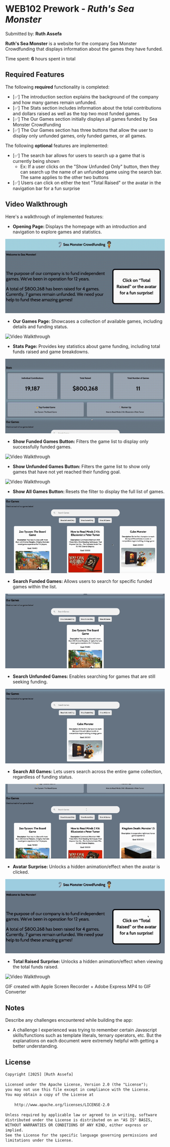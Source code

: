 # WEB102 Prework - *Ruth's Sea Monster*

Submitted by: **Ruth Assefa**

**Ruth's Sea Monster** is a website for the company Sea Monster Crowdfunding that displays information about the games they have funded.

Time spent: **6** hours spent in total

## Required Features

The following **required** functionality is completed:

* [✅] The introduction section explains the background of the company and how many games remain unfunded.
* [✅] The Stats section includes information about the total contributions and dollars raised as well as the top two most funded games.
* [✅] The Our Games section initially displays all games funded by Sea Monster Crowdfunding
* [✅] The Our Games section has three buttons that allow the user to display only unfunded games, only funded games, or all games.

The following **optional** features are implemented:

* [✅] The search bar allows for users to search up a game that is currently being shown
    - Ex: If a user clicks on the "Show Unfunded Only" button, then they can search up the name of an unfunded game using the search bar. The same applies to the other two buttons
* [✅] Users can click on either the text "Total Raised" or the avatar in the navigation bar for a fun surprise

## Video Walkthrough

Here's a walkthrough of implemented features:

- <strong> Opening Page: </strong>
Displays the homepage with an introduction and navigation to explore games and statistics.
 <img src='./assets/Opening-Page.gif' title='Opening Page' width='' alt='Video Walkthrough' />

- <strong> Our Games Page: </strong>
Showcases a collection of available games, including details and funding status.
 <img src='./assets/Our-Games-Page.gif' title='Our Games Page' width='' alt='Video Walkthrough' />

- <strong> Stats Page: </strong>
Provides key statistics about game funding, including total funds raised and game breakdowns.
 <img src='./assets/Stats-Page.gif' title='Stats Page' width='' alt='Video Walkthrough' />

- <strong> Show Funded Games Button: </strong>
Filters the game list to display only successfully funded games.
 <img src='./assets/Show-Funded-Button.gif' title='Show Funded Games Button' width='' alt='Video Walkthrough' />

- <strong> Show Unfunded Games Button: </strong>
Filters the game list to show only games that have not yet reached their funding goal.
 <img src='./assets/Show-Unfunded-Button.gif' title='Show Unfunded Games Button' width='' alt='Video Walkthrough' />

- <strong> Show All Games Button: </strong>
Resets the filter to display the full list of games.
 <img src='./assets/Show-All-Button.gif' title='Show All Games Button' width='' alt='Video Walkthrough' />

- <strong> Search Funded Games: </strong>
Allows users to search for specific funded games within the list.
<img src='./assets/Search-Show-Funded.gif' title='Search Funded Games' width='' alt='Video Walkthrough' />

- <strong> Search Unfunded Games: </strong>
Enables searching for games that are still seeking funding.
<img src='./assets/Search-Show-Unfunded.gif' title='Search Unfunded Games' width='' alt='Video Walkthrough' />

- <strong> Search All Games: </strong>
Lets users search across the entire game collection, regardless of funding status.
<img src='./assets/Search-Show-All.gif' title='Search All Games' width='' alt='Video Walkthrough' />

- <strong> Avatar Surprise: </strong>
Unlocks a hidden animation/effect when the avatar is clicked.
 <img src='./assets/Avatar-Surprise.gif' title='Avatar Surprise' width='' alt='Video Walkthrough' />

- <strong> Total Raised Surprise: </strong>
Unlocks a hidden animation/effect when viewing the total funds raised.
 <img src='./assets/Total-Raised-Surprise.gif' title='Total Raised Surprise' width='' alt='Video Walkthrough' />


<!-- Replace this with whatever GIF tool you used! -->
GIF created with Apple Screen Recorder + Adobe Express MP4 to GIF Converter  
<!-- Recommended tools:
[Kap](https://getkap.co/) for macOS
[ScreenToGif](https://www.screentogif.com/) for Windows
[peek](https://github.com/phw/peek) for Linux. -->

## Notes

Describe any challenges encountered while building the app:
- A challenge I experienced was trying to remember certain Javascript skills/functions such as template literals, ternary operators, etc. But the explanations on each document were extremely helpful with getting a better understanding.


## License

    Copyright [2025] [Ruth Assefa]

    Licensed under the Apache License, Version 2.0 (the "License");
    you may not use this file except in compliance with the License.
    You may obtain a copy of the License at

        http://www.apache.org/licenses/LICENSE-2.0

    Unless required by applicable law or agreed to in writing, software
    distributed under the License is distributed on an "AS IS" BASIS,
    WITHOUT WARRANTIES OR CONDITIONS OF ANY KIND, either express or implied.
    See the License for the specific language governing permissions and
    limitations under the License.

